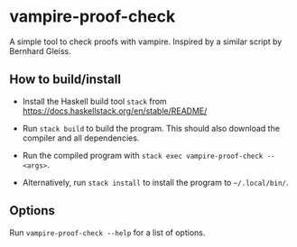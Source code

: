 # vampire-proof-check

A simple tool to check proofs with vampire.
Inspired by a similar script by Bernhard Gleiss.


## How to build/install

* Install the Haskell build tool `stack` from https://docs.haskellstack.org/en/stable/README/

* Run `stack build` to build the program. This should also download the compiler and all dependencies.

* Run the compiled program with `stack exec vampire-proof-check -- <args>`.

* Alternatively, run `stack install` to install the program to `~/.local/bin/`.


## Options

Run `vampire-proof-check --help` for a list of options.
